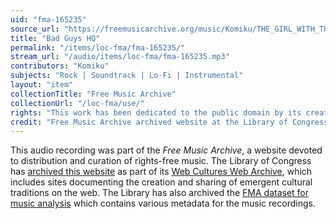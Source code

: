 ```yaml
---
uid: "fma-165235"
source_url: "https://freemusicarchive.org/music/Komiku/THE_GIRL_WITH_THE_BASEBALL_BAT/Komiku_-_THE_GIRL_WITH_THE_BASEBALL_BAT_-_02_Bad_Guys_HQ"
title: "Bad Guys HQ"
permalink: "/items/loc-fma/fma-165235/"
stream_url: "/audio/items/loc-fma/fma-165235.mp3"
contributors: "Komiku"
subjects: "Rock | Soundtrack | Lo-Fi | Instrumental"
layout: "item"
collectionTitle: "Free Music Archive"
collectionUrl: "/loc-fma/use/"
rights: "This work has been dedicated to the public domain by its creator, thus is free to use and reuse without restriction. You can copy, modify, distribute and perform the work, even for commercial purposes, all without asking permission. Attribution is recommended but not required."
credit: "Free Music Archive archived website at the Library of Congress, Web Archives Division."
---
```


This audio recording was part of the _Free Music Archive_, a website devoted to distribution and curation of rights-free music. The Library of Congress has [archived this website](https://www.loc.gov/item/lcwaN0026492/) as part of its [Web Cultures Web Archive](https://www.loc.gov/collections/web-cultures-web-archive/about-this-collection/), which includes sites documenting the creation and sharing of emergent cultural traditions on the web. The Library has also archived the [FMA dataset for music analysis](https://catalog.loc.gov/vwebv/search?searchCode=LCCN&searchArg=2018655052&searchType=1&permalink=y) which contains various metadata for the music recordings.